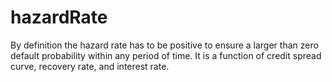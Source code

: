 # hazardRate
By definition the hazard rate has to be positive to ensure a larger than zero default probability within any period of time. It is a function of credit spread curve, recovery rate, and interest rate.  
